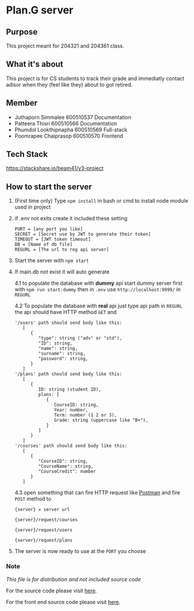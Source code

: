 # Plan.G server

## Purpose

This project meant for 204321 and 204361 class.

## What it's about

This project is for CS students to track their grade and immediatly contact adisor when they (feel like they) about to got retired.

## Member

- Juthaporn Simmalee 600510537 Documentation
- Patteera Thisri 600510566 Documentation
- Phumdol Lookthipnapha 600510569 Full-stack
- Poomrapee Chaiprasop 600510570 Frontend

## Tech Stack

<https://stackshare.io/beam41/y3-project>

## How to start the server

1. (First time only) Type `npm install` in bash or cmd to install node module used in project

2. if .env not exits create it included these setting

   ```
   PORT = [any port you like]
   SECRET = [Secret use by JWT to generate their token]
   TIMEOUT = [JWT token timeout]
   DB = [Name of db file]
   REGURL = [The url to reg api server]
   ```

3. Start the server with `npm start`

4. If main.db not exist it will auto generate

   4.1 to populate the database with **dummy** api start dummy server first with `npm run start:dummy` then in `.env` use `http://localhost:9999/` in `REGURL`

   4.2 To populate the database with **real** api just type api path in `REGURL` the api should have HTTP method `GET` and

   ```
   '/users' path should send body like this:
      [
         {
            "type": string ("adv" or "std"),
            "ID": string,
            "name": string,
            "surname": string,
            "password": string,
         }
      ]
   '/plans' path should send body like this:
      [
         {
            ID: string (student ID),
            plans: [
               {
                  CourseID: string,
                  Year: number,
                  Term: number (1 2 or 3),
                  Grade: string (uppercase like "B+"),
               }
            ]
         }
      ]
   '/courses' path should send body like this:
      [
         {
            "CourseID": string,
            "CourseName": string,
            "CourseCredit": number
         }
      ]
   ```

   4.3 open something that can fire HTTP request like [Postman](https://www.getpostman.com/) and fire `POST` method to

   ```
   {server} = server url

   {server}/request/courses

   {server}/request/users

   {server}/request/plans
   ```

5. The server is now ready to use at the `PORT` you choose

### Note

_This file is for distribution and not included source code_

For the source code please visit [here](https://github.com/beam41/204321-204361-Project-Server).

For the front end source code please visit [here](https://github.com/khunpoom/204321-204361-Project-Client).
